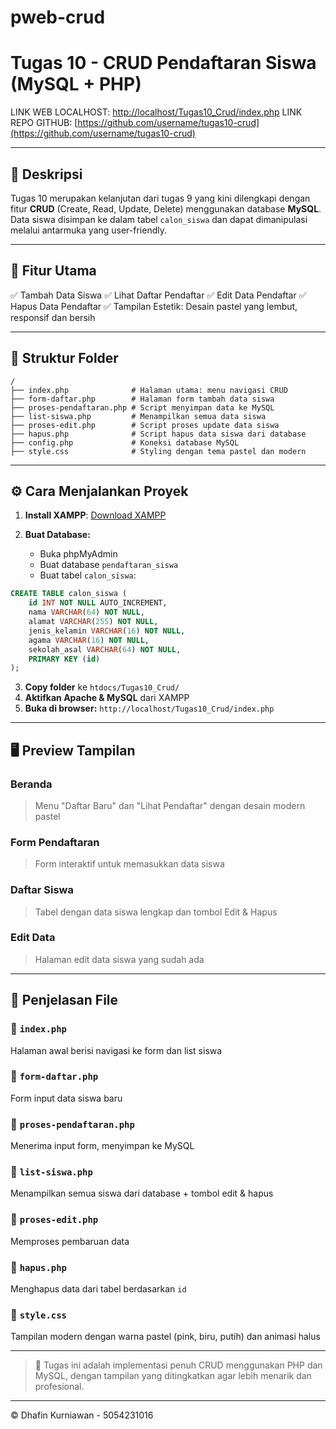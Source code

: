 # pweb-crud

# Tugas 10 - CRUD Pendaftaran Siswa (MySQL + PHP)

LINK WEB LOCALHOST: [http://localhost/Tugas10\_Crud/index.php](http://localhost/Tugas10_Crud/index.php)
LINK REPO GITHUB: [https://github.com/username/tugas10-crud](https://github.com/username/tugas10-crud)

---

## 📄 Deskripsi

Tugas 10 merupakan kelanjutan dari tugas 9 yang kini dilengkapi dengan fitur **CRUD** (Create, Read, Update, Delete) menggunakan database **MySQL**. Data siswa disimpan ke dalam tabel `calon_siswa` dan dapat dimanipulasi melalui antarmuka yang user-friendly.

---

## 🚀 Fitur Utama

✅ Tambah Data Siswa
✅ Lihat Daftar Pendaftar
✅ Edit Data Pendaftar
✅ Hapus Data Pendaftar
✅ Tampilan Estetik: Desain pastel yang lembut, responsif dan bersih

---

## 📁 Struktur Folder

```
/
├── index.php              # Halaman utama: menu navigasi CRUD
├── form-daftar.php        # Halaman form tambah data siswa
├── proses-pendaftaran.php # Script menyimpan data ke MySQL
├── list-siswa.php         # Menampilkan semua data siswa
├── proses-edit.php        # Script proses update data siswa
├── hapus.php              # Script hapus data siswa dari database
├── config.php             # Koneksi database MySQL
├── style.css              # Styling dengan tema pastel dan modern
```

---

## ⚙️ Cara Menjalankan Proyek

1. **Install XAMPP**: [Download XAMPP](https://www.apachefriends.org/index.html)
2. **Buat Database:**

   * Buka phpMyAdmin
   * Buat database `pendaftaran_siswa`
   * Buat tabel `calon_siswa`:

```sql
CREATE TABLE calon_siswa (
    id INT NOT NULL AUTO_INCREMENT,
    nama VARCHAR(64) NOT NULL,
    alamat VARCHAR(255) NOT NULL,
    jenis_kelamin VARCHAR(16) NOT NULL,
    agama VARCHAR(16) NOT NULL,
    sekolah_asal VARCHAR(64) NOT NULL,
    PRIMARY KEY (id)
);
```

3. **Copy folder** ke `htdocs/Tugas10_Crud/`
4. **Aktifkan Apache & MySQL** dari XAMPP
5. **Buka di browser:** `http://localhost/Tugas10_Crud/index.php`

---

## 🖥️ Preview Tampilan

### Beranda

> Menu "Daftar Baru" dan "Lihat Pendaftar" dengan desain modern pastel

### Form Pendaftaran

> Form interaktif untuk memasukkan data siswa

### Daftar Siswa

> Tabel dengan data siswa lengkap dan tombol Edit & Hapus

### Edit Data

> Halaman edit data siswa yang sudah ada

---

## 🧩 Penjelasan File

### 🔹 `index.php`

Halaman awal berisi navigasi ke form dan list siswa

### 🔹 `form-daftar.php`

Form input data siswa baru

### 🔹 `proses-pendaftaran.php`

Menerima input form, menyimpan ke MySQL

### 🔹 `list-siswa.php`

Menampilkan semua siswa dari database + tombol edit & hapus

### 🔹 `proses-edit.php`

Memproses pembaruan data

### 🔹 `hapus.php`

Menghapus data dari tabel berdasarkan `id`

### 🔹 `style.css`

Tampilan modern dengan warna pastel (pink, biru, putih) dan animasi halus

---

> 📌 Tugas ini adalah implementasi penuh CRUD menggunakan PHP dan MySQL, dengan tampilan yang ditingkatkan agar lebih menarik dan profesional.

---

© Dhafin Kurniawan - 5054231016
